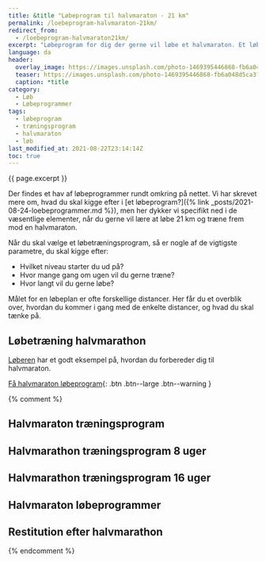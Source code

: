 ```yaml
---
title: &title "Løbeprogram til halvmaraton - 21 km"
permalink: /loebeprogram-halvmaraton-21km/
redirect_from:
  - /loebeprogram-halvmaraton21km/
excerpt: "Løbeprogram for dig der gerne vil løbe et halvmaraton. Et løbeprogram til halvmaraton tager typisk 12-20 uger. Inden du går i gang med et løbetræningsprogram til at løbe 21 km, så sørg for at du allerede kan løbe 10 km."
language: da
header:
  overlay_image: https://images.unsplash.com/photo-1469395446868-fb6a048d5ca3?ixlib=rb-1.2.1&ixid=MnwxMjA3fDB8MHxwaG90by1wYWdlfHx8fGVufDB8fHx8&auto=format&fit=crop&h=630&w=1200&q=10
  teaser: https://images.unsplash.com/photo-1469395446868-fb6a048d5ca3?ixlib=rb-1.2.1&ixid=MnwxMjA3fDB8MHxwaG90by1wYWdlfHx8fGVufDB8fHx8&auto=format&fit=crop&h=300&w=400&q=10
  caption: *title
category:
  - Løb
  - Løbeprogrammer
tags:
  - løbeprogram
  - træningsprogram
  - halvmaraton
  - løb
last_modified_at: 2021-08-22T23:14:14Z
toc: true
---
```


{{ page.excerpt }}

Der findes et hav af løbeprogrammer rundt omkring på nettet. Vi har skrevet mere om, hvad du skal kigge efter i [et løbeprogram?]({% link _posts/2021-08-24-loebeprogrammer.md %}), men her dykker vi specifikt ned i de væsentlige elementer, når du gerne vil lære at løbe 21 km og træne frem mod en halvmaraton.

Når du skal vælge et løbetræningsprogram, så er nogle af de vigtigste parametre, du skal kigge efter:

- Hvilket niveau starter du ud på?
- Hvor mange gang om ugen vil du gerne træne?
- Hvor langt vil du gerne løbe?

Målet for en løbeplan er ofte forskellige distancer. Her får du et overblik over, hvordan du kommer i gang med de enkelte distancer, og hvad du skal tænke på.

## Løbetræning halvmarathon

[Løberen](https://www.loberen.dk/Halvmaraton) har et godt eksempel på, hvordan du forbereder dig til halvmaraton.

[Få halvmaraton løbeprogram](https://www.loberen.dk/Halvmaraton){: .btn .btn--large .btn--warning }

{% comment %}
## Halvmaraton træningsprogram

## Halvmarathon træningsprogram 8 uger

## Halvmarathon træningsprogram 16 uger

## Halvmaraton løbeprogrammer

## Restitution efter halvmarathon
{% endcomment %}
